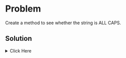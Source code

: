# Problem

Create a method to see whether the string is ALL CAPS.


## Solution

<details>
	<Summary> Click Here </summary>

```cpp

#include <vector>
#include <iostream>
#include <algorithm>
#include <cctype>
#include <string>

using namespace std;

bool is_uppercase(const string &s) {

  //Checks for alphabetical letters & uppercase 
    for(char c : s){
        if (!isupper(c) && isalpha(c)){
            return false;
        }
    }
    
  return true; 
}

```

</details>